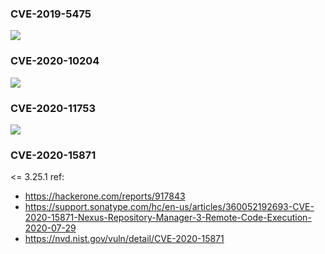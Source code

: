### CVE-2019-5475
![](imgs/20190913044207.png)

### CVE-2020-10204
![](imgs/20200403130016.png)

### CVE-2020-11753
![](imgs/nexus_groovy_calc3.gif)


### CVE-2020-15871
<=  3.25.1
ref:
- https://hackerone.com/reports/917843
- https://support.sonatype.com/hc/en-us/articles/360052192693-CVE-2020-15871-Nexus-Repository-Manager-3-Remote-Code-Execution-2020-07-29
- https://nvd.nist.gov/vuln/detail/CVE-2020-15871
